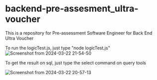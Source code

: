# backend-pre-assesment_ultra-voucher
This is a repository for Pre-assessment Software Engineer for Back End Ultra Voucher

To run the logicTest.js, just type "node logicTest.js"
![Screenshot from 2024-03-22 21-54-50](https://github.com/MuhamadFaheem/backend-pre-assesment_ultra-voucher/assets/100465291/38b5907f-9fa2-4eea-a175-60f364754248)


To get the result on sql, just type the select command on query tools

![Screenshot from 2024-03-22 20-57-13](https://github.com/MuhamadFaheem/backend-pre-assesment_ultra-voucher/assets/100465291/689a314b-76c3-4885-92ff-c0d4af5d01d2)
